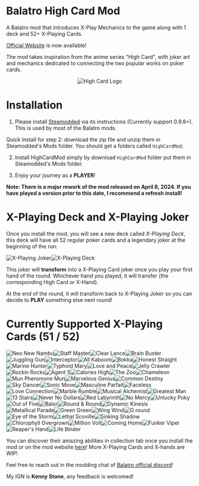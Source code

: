 # Balatro High Card Mod
A Balatro mod that introduces X-Play Mechanics to the game along with 1 deck and 52+ X-Playing Cards. 

[Official Website](https://www.balatrohighcardmod.com/) is now available! 

The mod takes inspiration from the anime series "High Card", with joker art and mechanics dedicated to connecting the two popular works on poker cards. 

<div align="center">
  <img src="https://static.wikia.nocookie.net/highcard/images/3/39/Site-community-image/revision/latest?cb=20220903022211" alt="High Card Logo" title="High Card"/>
</div>

# Installation
1. Please install [Steamodded](https://github.com/Steamopollys/Steamodded) via its instructions (Currently support 0.9.8+). This is used by most of the Balatro mods.
   
Quick Install for step 2: download the zip file and unzip them in Steamodded's Mods folder. You should get a folders called `HighCardMod`;

2. Install HighCardMod simply by download `HighCardMod` folder put them in Steamodded's Mods folder.

3. Enjoy your journey as a **PLAYER**!

**Note: There is a major rework of the mod released on April 8, 2024. If you have played a version prior to this date, I recommend a refresh install!** 

# X-Playing Deck and X-Playing Joker

Once you install the mod, you will see a new deck called *X-Playing Deck*, this deck will have all 52 regular poker cards and a legendary joker at the beginning of the run:

![X-Playing Joker](./HighCardMod/assets/2x/j_hcm_xplay.png)![X-Playing Deck](./HighCardMod/assets/2x/b_xplaying.png)

This joker will **transform** into a X-Playing Card joker once you play your first hand of the round. Whichever hand you played, it will transfer (the corresponding High Card or X-Hand). 

At the end of the round, it will transform back to X-Playing Joker so you can decide to **PLAY** something else next round! 

# Currently Supported X-Playing Cards (51 / 52)

![Neo New Nambu](./HighCardMod/assets/2x/j_hcm_neo_new_nambu.png)![Staff Master](./HighCardMod/assets/2x/j_hcm_staff_master.png)![Clear Lance](./HighCardMod/assets/2x/j_hcm_clear_lance.png)![Brain Buster](./HighCardMod/assets/2x/j_hcm_brain_buster.png)![Juggling Gun](./HighCardMod/assets/2x/j_hcm_juggling_gun.png)![Interceptor](./HighCardMod/assets/2x/j_hcm_interceptor.png)![All Kaboom](./HighCardMod/assets/2x/j_hcm_all_kaboom.png)![Bokka](./HighCardMod/assets/2x/j_hcm_bokka.png)![Honest Straight](./HighCardMod/assets/2x/j_hcm_honest_straight.png)![Marine Hunter](./HighCardMod/assets/2x/j_hcm_marine_hunter.png)![Typhoid Mary](./HighCardMod/assets/2x/j_hcm_typhoid_mary.png)![Love and Peace](./HighCardMod/assets/2x/j_hcm_love_and_peace.png)![Jelly Crawler](./HighCardMod/assets/2x/j_hcm_jelly_crawler.png)![Rockin Rocks](./HighCardMod/assets/2x/j_hcm_rockin_rocks.png)![Agent S](./HighCardMod/assets/2x/j_hcm_agent_s.png)![Calories High](./HighCardMod/assets/2x/j_hcm_calories_high.png)![The Zoo](./HighCardMod/assets/2x/j_hcm_the_zoo.png)![Chameleon](./HighCardMod/assets/2x/j_hcm_chameleon.png)![Mun Pheromone Mun](./HighCardMod/assets/2x/j_hcm_mun_pheromone_mun.png)![Marvelous Genius](./HighCardMod/assets/2x/j_hcm_marvelous_genius.png)![Common Destiny](./HighCardMod/assets/2x/j_hcm_common_destiny.png)![Sky Dancer](./HighCardMod/assets/2x/j_hcm_sky_dancer.png)![Sonic Move](./HighCardMod/assets/2x/j_hcm_sonic_move.png)![Masculine Parfait](./HighCardMod/assets/2x/j_hcm_masculine_parfait.png)![Faceless](./HighCardMod/assets/2x/j_hcm_faceless.png)![Love Connection](./HighCardMod/assets/2x/j_hcm_love_connection.png)![Marble Rumble](./HighCardMod/assets/2x/j_hcm_marble_rumble.png)![Musical Alchemist](./HighCardMod/assets/2x/j_hcm_musical_alchemist.png)![Greatest Man](./HighCardMod/assets/2x/j_hcm_greatest_man.png)![13 Stairs](./HighCardMod/assets/2x/j_hcm_13_stairs.png)![Never No Dollars](./HighCardMod/assets/2x/j_hcm_never_no_dollars.png)![Red Labyrinth](./HighCardMod/assets/2x/j_hcm_red_labyrinth.png)![No Mercy](./HighCardMod/assets/2x/j_hcm_no_mercy.png)![Unlucky Poky](./HighCardMod/assets/2x/j_hcm_unlucky_poky.png)![Out of Five](./HighCardMod/assets/2x/j_hcm_out_of_five.png)![Balor](./HighCardMod/assets/2x/j_hcm_balor.png)![Round & Round](./HighCardMod/assets/2x/j_hcm_round_and_round.png)![Dynamic Kinesis](./HighCardMod/assets/2x/j_hcm_dynamic_kinesis.png)![Metallical Parade](./HighCardMod/assets/2x/j_hcm_metallical_parade.png)![Green Green](./HighCardMod/assets/2x/j_hcm_green_green.png)![Wing Wind](./HighCardMod/assets/2x/j_hcm_wing_wind.png)![G round](./HighCardMod/assets/2x/j_hcm_g_round.png)![Eye of the Storm](./HighCardMod/assets/2x/j_hcm_eye_of_the_storm.png)![Lethal Scoville](./HighCardMod/assets/2x/j_hcm_lethal_scoville.png)![Sinking Shadow](./HighCardMod/assets/2x/j_hcm_sinking_shadow.png)![Chlorophyll Overgrown](./HighCardMod/assets/2x/j_hcm_chlorophyll_overgrown.png)![Million Volt](./HighCardMod/assets/2x/j_hcm_million_volt.png)![Coming Home](./HighCardMod/assets/2x/j_hcm_coming_home.png)![Funker Viper](./HighCardMod/assets/2x/j_hcm_funker_viper.png)![Reaper's Hand](./HighCardMod/assets/2x/j_hcm_reapers_hand.png)![Life Binder](./HighCardMod/assets/2x/j_hcm_life_binder.png)

You can discover their amazing abilities in collection tab once you install the mod or on the mod website [here](https://www.balatrohighcardmod.com/)! More X-Playing Cards and X-hands are WIP! 

Feel free to reach out in the modding chat of [Balatro official discord](https://discord.com/invite/balatro)! 

My IGN is **Kenny Stone**, any feedback is welcomed! 
